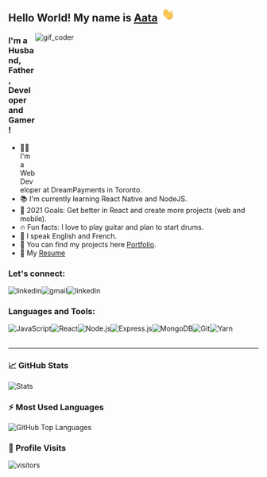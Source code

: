 ## Hello World! My name is [Aata][linkedin] <img align="bottom" alt="gif_waving" width="30px" src="https://github.com/Atalaa/gif_readme2/blob/main/waving2.gif?raw=true" /> 

<img align="right" alt="gif_coder" width="450" height="300" src="https://github.com/Atalaa/gif_readme/blob/main/coder.gif?raw=true" />

### I'm a Husband, Father, Developer and Gamer!
- 👨‍💻 I'm a Web Developer at DreamPayments in Toronto.
- 📚 I'm currently learning React Native and NodeJS.
- 🎯 2021 Goals: Get better in React and create more projects (web and mobile).
- 🔥 Fun facts: I love to play guitar and plan to start drums.
- 💬 I speak English and French.
- 📂 You can find my projects here [Portfolio][website].
- 💾 My <a href="https://atalaa.github.io/portfolio/static/media/Aata-allah_Rchidi_resume.ba857c9c.pdf" target="_blank">Resume</a>



### Let's connect:
[<img align="left" alt="linkedin" src="https://img.shields.io/badge/LinkedIn-0072b1?style=for-the-badge&logo=linkedin&logoColor=fff" />][linkedin]
[<img align="left" alt="gmail" src="https://img.shields.io/badge/Gmail-EA4335?style=for-the-badge&logo=gmail&logoColor=fff" />][mailto]
[<img align="left" alt="linkedin" src="https://img.shields.io/badge/Twitter-1DA1F2?style=for-the-badge&logo=twitter&logoColor=fff" />][twitter]

<br />

### Languages and Tools:
<p>
 <img align="left" alt="JavaScript" title="javascript" src="https://img.shields.io/badge/JavaScript-F0DB4F?style=for-the-badge&logo=javascript&logoColor=fff" />
 <img align="left" alt="React" src="https://img.shields.io/badge/React-61DAFB?style=for-the-badge&logo=react&logoColor=fff" />
 <img align="left" alt="Node.js" src="https://img.shields.io/badge/Node.js-68a063?style=for-the-badge&logo=node.js&logoColor=fff" />
 <img align="left" alt="Express.js" src="https://img.shields.io/badge/Express.js-404D59?style=for-the-badge&logo=express&logoColor=fff" />
 <img align="left" alt="MongoDB" src="https://img.shields.io/badge/MongoDB-589636?style=for-the-badge&logo=mongodb&logoColor=fff" />
 <img align="left" alt="Git" src="https://img.shields.io/badge/Git-f34f29?style=for-the-badge&logo=git&logoColor=fff" />
 <img align="left" alt="Yarn" src="https://img.shields.io/badge/Yarn-1476a2?style=for-the-badge&logo=yarn&logoColor=fff" />
</p>

<br /><br />

---

### 📈 GitHub Stats
<img align="top" alt="Stats" src="https://github-readme-stats-atalaa.vercel.app/api?username=Atalaa&show_icons=true&hide_border=true&hide=prs,contribs&theme=shades-of-purple" />

### ⚡ Most Used Languages
<img align="top" alt="GitHub Top Languages" src="https://github-readme-stats-atalaa.vercel.app/api/top-langs/?username=Atalaa&langs_count=5&layout=compact&theme=shades-of-purple" />

### 👀 Profile Visits
![visitors](https://visitor-badge.glitch.me/badge?page_id=atalaa.atalaa)


[website]: https://atalaa.github.io/portfolio/
[linkedin]: https://www.linkedin.com/in/aata-allah-rchidi/
[mailto]: mailto:atala.rchidi@gmail.com
[twitter]: https://twitter.com/AataRchidi
 
